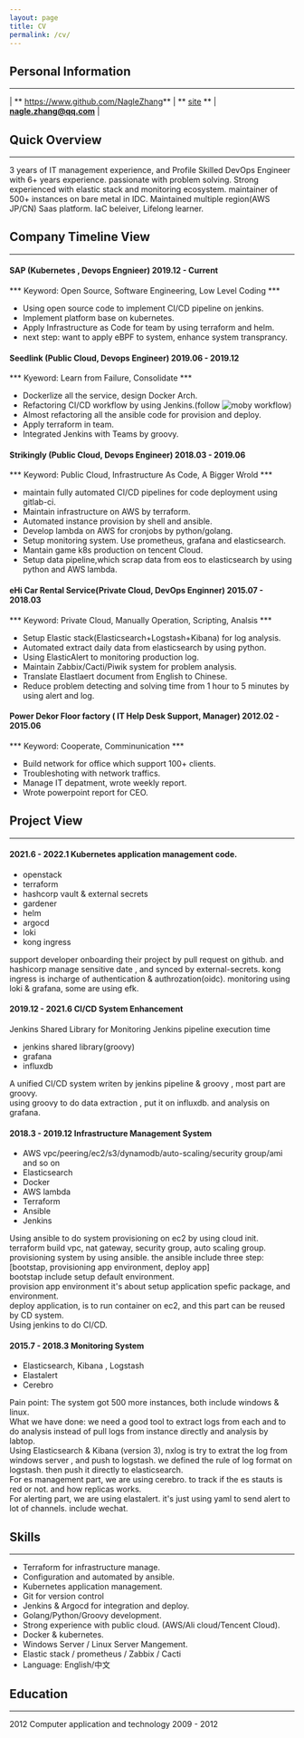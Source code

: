 ```yaml
---
layout: page
title: CV
permalink: /cv/
---
```


## Personal Information
* * *


| ** https://www.github.com/NagleZhang**  | ** [site](https://nagle.top) ** |   **nagle.zhang@qq.com** |


## Quick Overview
* * *

3 years of IT management experience, and Profile Skilled DevOps Engineer with 6+ years experience. passionate with problem solving. Strong experienced with elastic stack and monitoring ecosystem. maintainer of 500+ instances on bare metal in IDC. Maintained multiple region(AWS JP/CN) Saas platform. IaC beleiver, Lifelong learner.

## Company Timeline View

* * *
#### SAP (Kubernetes , Devops Engnieer) 2019.12 - Current

*** Keyword: Open Source, Software Engineering, Low Level Coding ***

  - Using open source code to implement CI/CD pipeline on jenkins.
  - Implement platform base on kubernetes.
  - Apply Infrastructure as Code for team by using terraform and helm.
  - next step: want to apply eBPF to system, enhance system transprancy.

#### Seedlink (Public Cloud, Devops Engineer) 2019.06 - 2019.12

*** Kyeword: Learn from Failure, Consolidate  ***

  - Dockerlize all the service, design Docker Arch.
  - Refactoring CI/CD workflow by using Jenkins.(follow ![moby](https://github.com/moby/moby/blob/master/Jenkinsfile) workflow)
  - Almost refactoring all the ansible code for provision and deploy.
  - Apply terraform in team.
  - Integrated Jenkins with Teams by groovy.

#### Strikingly (Public Cloud, Devops Engineer) 2018.03 - 2019.06

*** Keyword: Public Cloud, Infrastructure As Code, A Bigger Wrold ***

  - maintain fully automated CI/CD pipelines for code deployment using gitlab-ci. 
  - Maintain infrastructure on AWS by terraform.  
  - Automated instance provision by shell and ansible. 
  - Develop lambda on AWS for cronjobs by python/golang. 
  - Setup monitoring system. Use prometheus, grafana and elasticsearch. 
  - Mantain game k8s production on tencent Cloud. 
  - Setup data pipeline,which scrap data from eos to elasticsearch by using python and AWS lambda. 
   
#### eHi Car Rental Service(Private Cloud, DevOps Enginner) 2015.07 - 2018.03 

*** Keyword: Private Cloud, Manually Operation, Scripting, Analsis ***

  - Setup Elastic stack(Elasticsearch+Logstash+Kibana) for log analysis. 
  - Automated extract daily data from elasticsearch by using python. 
  - Using ElasticAlert to monitoring production log.  
  - Maintain Zabbix/Cacti/Piwik system for problem analysis. 
  - Translate Elastlaert document from English to Chinese. 
  - Reduce problem detecting and solving time from 1 hour to 5 minutes by using alert and log. 
    
#### Power Dekor Floor factory ( IT Help Desk Support, Manager)  2012.02 - 2015.06 

*** Keyword: Cooperate, Comminunication ***

  - Build network for office which support 100+ clients.  
  - Troubleshoting with network traffics. 
  - Manage IT depatment, wrote weekly report. 
  - Wrote powerpoint report for CEO. 

## Project View

***
#### 2021.6 - 2022.1 Kubernetes application management code.
  - openstack
  - terraform 
  - hashcorp vault & external secrets 
  - gardener
  - helm
  - argocd
  - loki
  - kong ingress

support developer onboarding their project by pull request on github. and hashicorp manage sensitive date , and synced by external-secrets. 
kong ingress is incharge of authentication & authrozation(oidc). 
monitoring using loki & grafana, some are using efk. 

#### 2019.12 - 2021.6 CI/CD System Enhancement

Jenkins Shared Library for Monitoring Jenkins pipeline execution time

  - jenkins shared library(groovy)
  - grafana 
  - influxdb

A unified CI/CD system writen by jenkins pipeline & groovy , most part are groovy.   
using groovy to do data extraction , put it on influxdb. and analysis on grafana.   

#### 2018.3 - 2019.12 Infrastructure Management System

  - AWS vpc/peering/ec2/s3/dynamodb/auto-scaling/security group/ami and so on
  - Elasticsearch
  - Docker
  - AWS lambda 
  - Terraform
  - Ansible
  - Jenkins

Using ansible to do system provisioning on ec2 by using cloud init.   
terraform build vpc, nat gateway, security group, auto scaling group.  
provisioning system by using ansible. the ansible include three step: [bootstap, provisioning app environment, deploy app]  
bootstap include setup default environment.   
provision app environment it's about setup application spefic package, and environment.  
deploy application, is to run container on ec2, and this part can be reused by CD system.  
Using jenkins to do CI/CD.  

#### 2015.7 - 2018.3 Monitoring System

  - Elasticsearch, Kibana , Logstash
  - Elastalert
  - Cerebro

Pain point: The system got 500 more instances, both include windows & linux.  
What we have done: we need a good tool to extract logs from each and to do analysis instead of pull logs from instance directly and analysis by labtop.  
Using Elasticsearch & Kibana (version 3), nxlog is try to extrat the log from windows server , and push to logstash. we defined the rule of log format on logstash. then push it directly to elasticsearch.  
For es management part, we are using cerebro. to track if the es stauts is red or not. and how replicas works.  
For alerting part, we are using elastalert. it's just using yaml to send alert to lot of channels. include wechat.    
 
## Skills 
* * *
  - Terraform for infrastructure manage. 
  - Configuration and automated by ansible. 
  - Kubernetes application management.
  - Git for version control 
  - Jenkins & Argocd for integration and deploy.
  - Golang/Python/Groovy development. 
  - Strong experience with public cloud. (AWS/Ali cloud/Tencent Cloud). 
  - Docker & kubernetes. 
  - Windows Server / Linux Server Mangement. 
  - Elastic stack / prometheus / Zabbix / Cacti 
  - Language: English/中文 
	  
## Education 
* * *
  2012  Computer application and technology 2009 - 2012 

